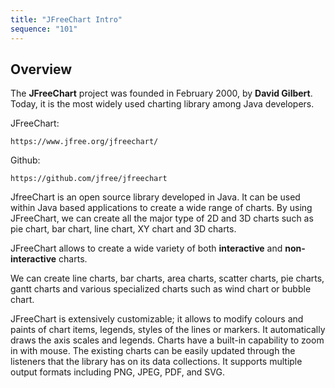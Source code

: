 ```yaml
---
title: "JFreeChart Intro"
sequence: "101"
---
```


## Overview

The **JFreeChart** project was founded in February 2000, by **David Gilbert**.
Today, it is the most widely used charting library among Java developers.

JFreeChart:

```text
https://www.jfree.org/jfreechart/
```

Github:

```text
https://github.com/jfree/jfreechart
```



JfreeChart is an open source library developed in Java.
It can be used within Java based applications to create a wide range of charts.
By using JFreeChart, we can create all the major type of 2D and 3D charts
such as pie chart, bar chart, line chart, XY chart and 3D charts.

JFreeChart allows to create a wide variety of both **interactive** and **non-interactive** charts.

We can create line charts, bar charts, area charts, scatter charts, pie charts, gantt charts and
various specialized charts such as wind chart or bubble chart.

JFreeChart is extensively customizable;
it allows to modify colours and paints of chart items, legends, styles of the lines or markers.
It automatically draws the axis scales and legends.
Charts have a built-in capability to zoom in with mouse.
The existing charts can be easily updated through the listeners that the library has on its data collections.
It supports multiple output formats including PNG, JPEG, PDF, and SVG.





